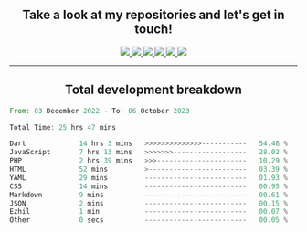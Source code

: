 <h2 align="center">
  Take a look at my repositories and let's get in touch!
</h2>
<p align="center">
  <a href= "">
    <img src="https://img.icons8.com/material-outlined/30/689d6a/facebook.png"/>
  </a>
  <a href= "">
    <img src="https://img.icons8.com/material-outlined/30/689d6a/instagram.png"/>
  </a>
  <a href= "">
    <img src="https://img.icons8.com/material-outlined/30/689d6a/linkedin.png"/>
  </a>
  <a href= "">
    <img src="https://img.icons8.com/material-outlined/30/689d6a/twitter.png"/>
  </a>
  <a href= "">
    <img src="https://img.icons8.com/material-outlined/30/689d6a/geography.png"/>
  </a>
  <a href="">
    <img src="https://img.icons8.com/material-outlined/30/689d6a/email.png"/>
  </a>
</p>

---

<h2 align="center">Total development breakdown</h2>

<p align="center">
<!--START_SECTION:waka-->

```rust
From: 03 December 2022 - To: 06 October 2023

Total Time: 25 hrs 47 mins

Dart             14 hrs 3 mins   >>>>>>>>>>>>>>-----------   54.48 %
JavaScript       7 hrs 13 mins   >>>>>>>------------------   28.02 %
PHP              2 hrs 39 mins   >>>----------------------   10.29 %
HTML             52 mins         >------------------------   03.39 %
YAML             29 mins         -------------------------   01.93 %
CSS              14 mins         -------------------------   00.95 %
Markdown         9 mins          -------------------------   00.61 %
JSON             2 mins          -------------------------   00.15 %
Ezhil            1 min           -------------------------   00.07 %
Other            0 secs          -------------------------   00.05 %
```

<!--END_SECTION:waka-->
</p>
